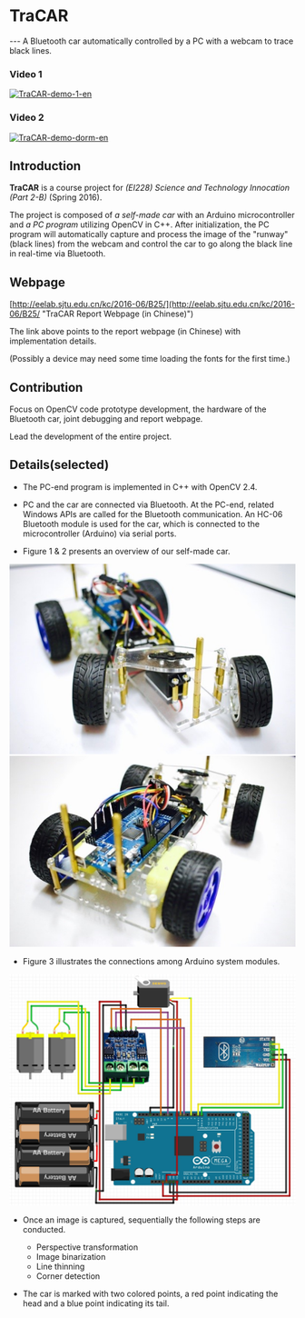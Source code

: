 # TraCAR
 --- A Bluetooth car automatically controlled by a PC with a webcam to trace black lines.

### Video 1 

[![TraCAR-demo-1-en](http://img.youtube.com/vi/ktlbX7IkARQ/0.jpg)](http://www.youtube.com/watch?v=ktlbX7IkARQ)

### Video 2 

[![TraCAR-demo-dorm-en](http://img.youtube.com/vi/PC991xsAWYM/0.jpg)](http://www.youtube.com/watch?v=PC991xsAWYM)



## Introduction
**TraCAR** is a course project for *(EI228) Science and Technology Innocation (Part 2-B)* (Spring 2016).

The project is composed of *a self-made car* with an Arduino microcontroller and *a PC program* utilizing OpenCV in C++.
After initialization, the PC program will automatically capture and process the image of the "runway" (black lines) from the webcam and control the car to go along the black line in real-time via Bluetooth. 



## Webpage

[http://eelab.sjtu.edu.cn/kc/2016-06/B25/](http://eelab.sjtu.edu.cn/kc/2016-06/B25/ "TraCAR Report Webpage (in Chinese)")

The link above points to the report webpage (in Chinese) with implementation details. 

(Possibly a device may need some time loading the fonts for the first time.)


## Contribution
Focus on OpenCV code prototype development, the hardware of the Bluetooth car, joint debugging and report webpage.

Lead the development of the entire project.


## Details(selected)

* The PC-end program is implemented in C++ with OpenCV 2.4.

* PC and the car are connected via Bluetooth. At the PC-end, related Windows APIs are called for the Bluetooth communication. An HC-06 Bluetooth module is used for the car, which is connected to the microcontroller (Arduino) via serial ports.

* Figure 1 & 2 presents an overview of our self-made car.

![Missing image](https://github.com/WMBao/TraCAR/blob/master/website/img/7.jpg)
![Missing image](https://github.com/WMBao/TraCAR/blob/master/website/img/6.jpg)


* Figure 3 illustrates the connections among Arduino system modules.

![Missing image](https://github.com/WMBao/TraCAR/blob/master/website/img/5.jpg)

* Once an image is captured, sequentially the following steps are conducted.
	- Perspective transformation
	- Image binarization
	- Line thinning
	- Corner detection

* The car is marked with two colored points, a red point indicating the head and a blue point indicating its tail.
